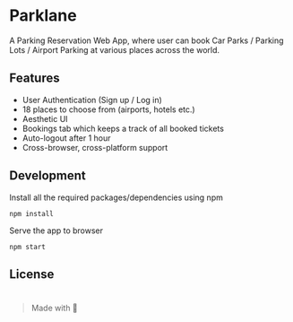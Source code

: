 # Parklane

A Parking Reservation Web App, where user can book Car Parks / Parking Lots / Airport Parking at various places across the world.

## Features
* User Authentication (Sign up / Log in)
* 18 places to choose from (airports, hotels etc.)
* Aesthetic UI
* Bookings tab which keeps a track of all booked tickets
* Auto-logout after 1 hour
* Cross-browser, cross-platform support

## Development

Install all the required packages/dependencies using npm
```
npm install
```
Serve the app to browser
```
npm start
```

## License

#
>Made with 🤍
